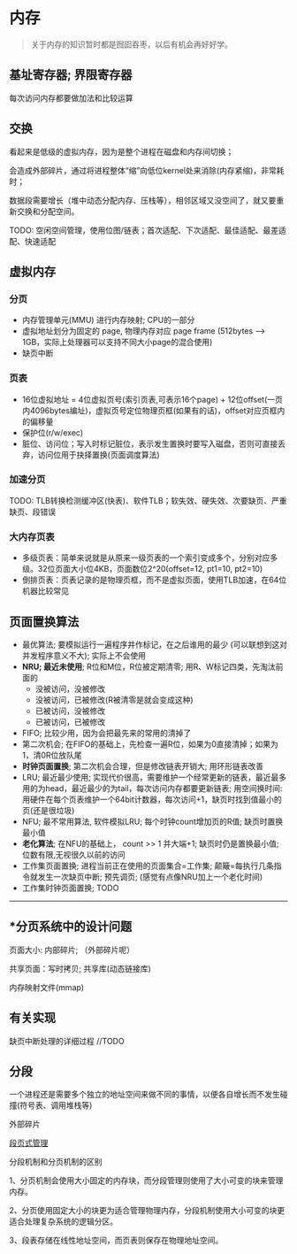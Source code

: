 # 内存

> 关于内存的知识暂时都是囫囵吞枣，以后有机会再好好学。

## 基址寄存器; 界限寄存器

每次访问内存都要做加法和比较运算

## 交换

看起来是低级的虚拟内存，因为是整个进程在磁盘和内存间切换；

会造成外部碎片，通过将进程整体“缩”向低位kernel处来消除(内存紧缩)，非常耗时；

数据段需要增长（堆中动态分配内存、压栈等），相邻区域又没空间了，就又要重新交换和分配空间。

TODO: 空闲空间管理，使用位图/链表；首次适配、下次适配、最佳适配、最差适配、快速适配

## 虚拟内存

### 分页

- 内存管理单元(MMU) 进行内存映射; CPU的一部分
- 虚拟地址划分为固定的 page, 物理内存对应 page frame (512bytes --> 1GB，实际上处理器可以支持不同大小page的混合使用)
- 缺页中断

### 页表
- 16位虚拟地址 = 4位虚拟页号(索引页表,可表示16个page) + 12位offset(一页内4096bytes编址)，虚拟页号定位物理页框(如果有的话)，offset对应页框内的偏移量
- 保护位(r/w/exec)
- 脏位、访问位；写入时标记脏位，表示发生置换时要写入磁盘，否则可直接丢弃，访问位用于抉择置换(页面调度算法)

### 加速分页

TODO: TLB转换检测缓冲区(快表)、软件TLB；软失效、硬失效、次要缺页、严重缺页、段错误

### 大内存页表

- 多级页表：简单来说就是从原来一级页表的一个索引变成多个，分别对应多级。32位页面大小位4KB，页面数位2^20(offset=12, pt1=10, pt2=10)
- 倒排页表：页表记录的是物理页框，而不是虚拟页面，使用TLB加速，在64位机器比较常见


## 页面置换算法 

- 最优算法; 要模拟运行一遍程序并作标记，在之后谁用的最少 (可以联想到这对并发程序意义不大); 实际上不会使用
- **NRU; 最近未使用**; R位和M位，R位被定期清零; 用R、W标记四类，先淘汰前面的
  - 没被访问，没被修改
  - 没被访问，已被修改(R被清零是就会变成这种)
  - 已被访问，没被修改
  - 已被访问，已被修改
- FIFO; 比较少用，因为会把最先来的常用的清掉了
- 第二次机会; 在FIFO的基础上，先检查一遍R位，如果为0直接清掉；如果为1，清0R位放队尾
- **时钟页面置换**; 第二次机会合理，但是修改链表开销大; 用环形链表改善
- LRU; 最近最少使用; 实现代价很高，需要维护一个经常更新的链表，最近最多用的为head，最近最少的为tail，每次访问内存都要更新链表; 用空间换时间: 用硬件在每个页表维护一个64bit计数器，每次访问+1，缺页时找到值最小的页(还是很垃圾)
- NFU; 最不常用算法, 软件模拟LRU; 每个时钟count增加页的R值; 缺页时置换最小值
- **老化算法**; 在NFU的基础上， count >> 1 并大端+1; 缺页时仍是置换最小值; 位数有限,无视很久以前的访问
- 工作集页面置换; 进程当前正在使用的页面集合=工作集; 颠簸=每执行几条指令就发生一次缺页中断; 预先调页; (感觉有点像NRU加上一个老化时间)
- 工作集时钟页面置换; TODO

---

## *分页系统中的设计问题

页面大小: 内部碎片; （外部碎片呢）

共享页面：写时拷贝; 共享库(动态链接库)

内存映射文件(mmap)

## 有关实现

缺页中断处理的详细过程 //TODO

## 分段

一个进程还是需要多个独立的地址空间来做不同的事情，以便各自增长而不发生碰撞(符号表、调用堆栈等)

外部碎片

[段页式管理](https://blog.csdn.net/qq_37924084/article/details/78360003)

分段机制和分页机制的区别

1、分页机制会使用大小固定的内存块，而分段管理则使用了大小可变的块来管理内存。

2、分页使用固定大小的块更为适合管理物理内存，分段机制使用大小可变的块更适合处理复杂系统的逻辑分区。

3、段表存储在线性地址空间，而页表则保存在物理地址空间。